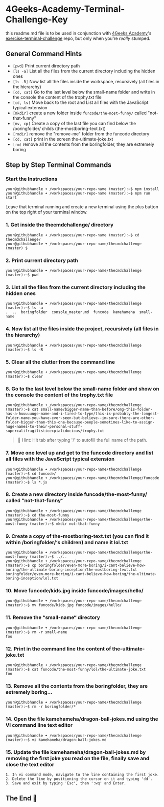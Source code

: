 # 4Geeks-Academy-Terminal-Challenge-Key

this readme.md file is to be used in conjunction with [4Geeks Academy](https://github.com/4GeeksAcademy)'s [exercise-terminal-challenge](https://github.com/breatheco-de/exercise-terminal-challenge) repo, but only when you're *really* stumped.

## General Command Hints
* `[pwd]` Print current directory path
* `[ls -a]` List all the files from the current directory including the hidden ones
* `[ls -R]` Now list all the files inside the workspace, recursively (all files in the hierarchy)
* `[cd, cat]` Go to the last level below the small-name folder and write in the console the content of the trophy.txt file
* `[cd, ls]` Move back to the root and List all files with the JavaScript typical extension
* `[mkdir]` create a new folder inside `funcode/the-most-funny/` called "not-that-funny"
* `[mv, cp]` Create a copy of the last file you can find below the /boringfolder/ childs (the-mostboring-text.txt)
* `[rmdir]` remove the "remove-me" folder from the funcode directory
* `[cd, cat]` print in the screen the-ultimate-joke.txt
* `[rm]` remove all the contents from the boringfolder, they are extremely boring

### 

## Step by Step Terminal Commands
### Start the Instructions
```console
your@githubhandle ➜ /workspaces/your-repo-name (master):~$ npm install
your@githubhandle ➜ /workspaces/your-repo-name (master):~$ npm run start
```

Leave that terminal running and create a new terminal using the plus button on the top right of your terminal window.

### 1. Get inside the thecmdchallenge/ directory
```console
your@githubhandle ➜ /workspaces/your-repo-name (master):~$ cd thecmdchallenge/
your@githubhandle ➜ /workspaces/your-repo-name/thecmdchallenge (master) $ 
```
### 2. Print current directory path
```console
your@githubhandle ➜ /workspaces/your-repo-name/thecmdchallenge (master):~$ pwd
```
### 3. List all the files from the current directory including the hidden ones
```console
your@githubhandle ➜ /workspaces/your-repo-name/thecmdchallenge (master):~$ ls -a
.  ..  boringfolder  console_master.md  funcode  kamehameha  small-name
```
### 4. Now list all the files inside the project, recursively (all files in the hierarchy)
```console
your@githubhandle ➜ /workspaces/your-repo-name/thecmdchallenge (master):~$ ls -R
```
### 5. Clear all the clutter from the command line
```console
your@githubhandle ➜ /workspaces/your-repo-name/thecmdchallenge (master):~$ clear
```
### 6. Go to the last level below the small-name folder and show on the console the content of the trophy.txt file
```console
your@githubhandle ➜ /workspaces/your-repo-name/thecmdchallenge (master):~$ cat small-name/bigger-name-than-before/omg-this-folder-has-a-huuuuuuge-name-and-i-tired-to-type/this-is-probably-the-longest-folder-name-you-have-ever-seen-but-believe--im-sure-there-are-other-folder-bigger-than-this-one-because-people-sometimes-like-to-assign-huge-names-to-their-personal-stuff-supercalifragilisticexpialidocious/trophy.txt
```
> **👋** Hint: Hit tab after typing '/' to autofill the full name of the path.
### 7. Move one level up and get to the funcode directory and list all files with the JavaScript typical extension
```console
your@githubhandle ➜ /workspaces/your-repo-name/thecmdchallenge (master):~$ cd funcode/
your@githubhandle ➜ /workspaces/your-repo-name/thecmdchallenge/funcode (master):~$ ls *.js
```
### 8. Create a new directory inside funcode/the-most-funny/ called “not-that-funny“
```console
your@githubhandle ➜ /workspaces/your-repo-name/thecmdchallenge (master):~$ cd the-most-funny
your@githubhandle ➜ /workspaces/your-repo-name/thecmdchallenge/the-most-funny (master):~$ mkdir not-that-funny
```
### 9. Create a copy of the-mostboring-text.txt (you can find it within /boringfolder/‘s children) and name it lol.txt
```console
your@githubhandle ➜ /workspaces/your-repo-name/thecmdchallenge/the-most-funny (master):~$ ../..
your@githubhandle ➜ /workspaces/your-repo-name/thecmdchallenge (master):~$ cp boringfolder/even-more-boring/i-cant-believe-how-boring/the-ultimate-boring-inception/the-mostboring-text.txt boringfolder/even-more-boring/i-cant-believe-how-boring/the-ultimate-boring-inception/lol.txt
```
### 10. Move funcode/kids.jpg inside funcode/images/hello/
```console
your@githubhandle ➜ /workspaces/your-repo-name/thecmdchallenge (master):~$ mv funcode/kids.jpg funcode/images/hello/
```
### 11. Remove the “small-name“ directory
```console
your@githubhandle ➜ /workspaces/your-repo-name/thecmdchallenge (master):~$ rm -r small-name
foo
```
### 12. Print in the command line the content of the-ultimate-joke.txt
```console
your@githubhandle ➜ /workspaces/your-repo-name/thecmdchallenge (master):~$ cat funcode/the-most-funny/lol/the-ultimate-joke.txt
foo
```
### 13. Remove all the contents from the boringfolder, they are extremely boring…
```console 
your@githubhandle ➜ /workspaces/your-repo-name/thecmdchallenge (master):~$ rm -r boringfolder/*
```
### 14. Open the file kamehameha/dragon-ball-jokes.md using the VI command line text editor
```console 
your@githubhandle ➜ /workspaces/your-repo-name/thecmdchallenge (master):~$ vi kamehameha/dragon-ball-jokes.md
```
### 15. Update the file kamehameha/dragon-ball-jokes.md by removing the first joke you read on the file, finally save and close the text editor
```console
1. In vi command mode, navigate to the line containing the first joke.
2. Delete the line by positioning the cursor on it and typing 'dd'.
3. Save and exit by typing 'Esc', then ':wq' and Enter.
```
## The End 🎉
